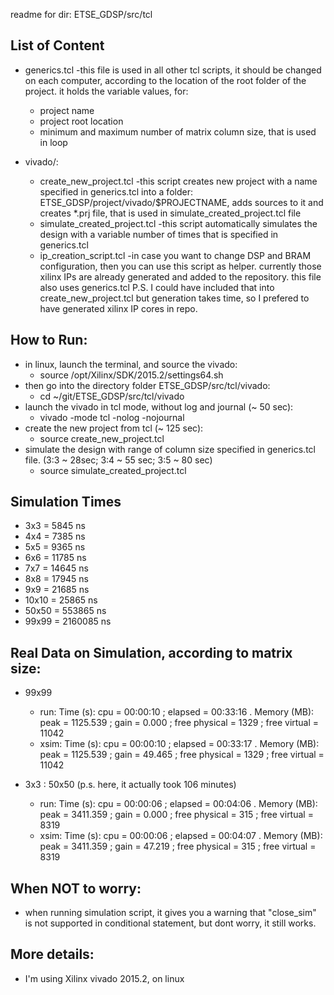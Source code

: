 readme for dir: ETSE_GDSP/src/tcl


## List of Content

* generics.tcl  -this file is used in all other tcl scripts, it should be changed on each computer, according to the location of the root folder of the project. it holds the variable values, for:
    * project name
    * project root location
    * minimum and maximum number of matrix column size, that is used in loop


* vivado/:
    * create_new_project.tcl    -this script creates new project with a name specified in generics.tcl into a folder: ETSE_GDSP/project/vivado/$PROJECTNAME, adds sources to it and creates *.prj file, that is used in simulate_created_project.tcl file
    * simulate_created_project.tcl  -this script automatically simulates the design with a variable number of times that is specified in generics.tcl
    * ip_creation_script.tcl    -in case you want to change DSP and BRAM configuration, then you can use this script as helper. currently those xilinx IPs are already generated and added to the repository. this file also uses generics.tcl P.S. I could have included that into create_new_project.tcl but generation takes time, so I prefered to have generated xilinx IP cores in repo.


## How to Run:

* in linux, launch the terminal, and source the vivado:
    * source /opt/Xilinx/SDK/2015.2/settings64.sh
* then go into the directory folder ETSE_GDSP/src/tcl/vivado:
    * cd ~/git/ETSE_GDSP/src/tcl/vivado
* launch the vivado in tcl mode, without log and journal (~ 50 sec):
    * vivado -mode tcl -nolog -nojournal
* create the new project from tcl (~ 125 sec):
    * source create_new_project.tcl
* simulate the design with range of column size specified in generics.tcl file. (3:3 ~ 28sec; 3:4 ~ 55 sec; 3:5 ~ 80 sec)
    * source simulate_created_project.tcl



## Simulation Times

* 3x3   =    5845 ns
* 4x4   =    7385 ns
* 5x5   =    9365 ns
* 6x6   =   11785 ns
* 7x7   =   14645 ns
* 8x8   =   17945 ns
* 9x9   =   21685 ns
* 10x10 =   25865 ns
* 50x50 =  553865 ns
* 99x99 = 2160085 ns


## Real Data on Simulation, according to matrix size:
* 99x99
    * run:  Time (s): cpu = 00:00:10 ; elapsed = 00:33:16 . Memory (MB): peak = 1125.539 ; gain = 0.000 ; free physical = 1329 ; free virtual = 11042
    * xsim: Time (s): cpu = 00:00:10 ; elapsed = 00:33:17 . Memory (MB): peak = 1125.539 ; gain = 49.465 ; free physical = 1329 ; free virtual = 11042

* 3x3 : 50x50 (p.s. here, it actually took 106 minutes)
    * run: Time (s): cpu = 00:00:06 ; elapsed = 00:04:06 . Memory (MB): peak = 3411.359 ; gain = 0.000 ; free physical = 315 ; free virtual = 8319
    * xsim: Time (s): cpu = 00:00:06 ; elapsed = 00:04:07 . Memory (MB): peak = 3411.359 ; gain = 47.219 ; free physical = 315 ; free virtual = 8319


## When NOT to worry:

* when running simulation script, it gives you a warning that "close_sim" is not supported in conditional statement, but dont worry, it still works.


## More details:

* I'm using Xilinx vivado 2015.2, on linux
